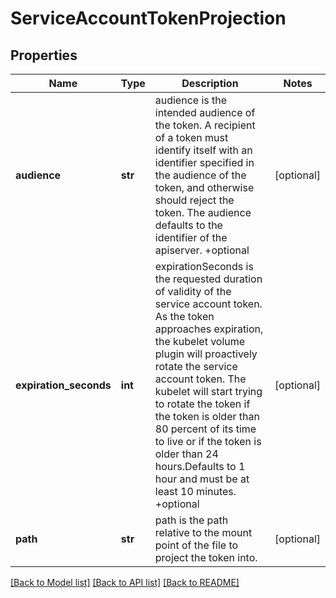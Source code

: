 # ServiceAccountTokenProjection

## Properties
Name | Type | Description | Notes
------------ | ------------- | ------------- | -------------
**audience** | **str** | audience is the intended audience of the token. A recipient of a token must identify itself with an identifier specified in the audience of the token, and otherwise should reject the token. The audience defaults to the identifier of the apiserver. +optional | [optional] 
**expiration_seconds** | **int** | expirationSeconds is the requested duration of validity of the service account token. As the token approaches expiration, the kubelet volume plugin will proactively rotate the service account token. The kubelet will start trying to rotate the token if the token is older than 80 percent of its time to live or if the token is older than 24 hours.Defaults to 1 hour and must be at least 10 minutes. +optional | [optional] 
**path** | **str** | path is the path relative to the mount point of the file to project the token into. | [optional] 

[[Back to Model list]](../README.md#documentation-for-models) [[Back to API list]](../README.md#documentation-for-api-endpoints) [[Back to README]](../README.md)



